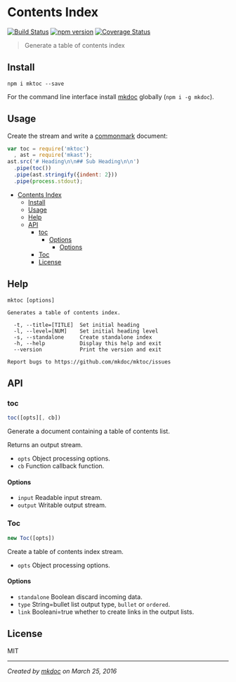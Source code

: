# Contents Index

[![Build Status](https://travis-ci.org/mkdoc/mktoc.svg?v=3)](https://travis-ci.org/mkdoc/mktoc)
[![npm version](http://img.shields.io/npm/v/mktoc.svg?v=3)](https://npmjs.org/package/mktoc)
[![Coverage Status](https://coveralls.io/repos/mkdoc/mktoc/badge.svg?branch=master&service=github&v=3)](https://coveralls.io/github/mkdoc/mktoc?branch=master)

> Generate a table of contents index

## Install

```
npm i mktoc --save
```

For the command line interface install [mkdoc][] globally (`npm i -g mkdoc`).

## Usage

Create the stream and write a [commonmark][] document:

```javascript
var toc = require('mktoc')
  , ast = require('mkast');
ast.src('# Heading\n\n## Sub Heading\n\n')
  .pipe(toc())
  .pipe(ast.stringify({indent: 2}))
  .pipe(process.stdout);
```

- [Contents Index](#contents-index)
   - [Install](#install)
   - [Usage](#usage)
   - [Help](#help)
   - [API](#api)
     - [toc](#toc)
       - [Options](#options)
         - [Options](#options-1)
     - [Toc](#toc-1)
     - [License](#license)

## Help

```
mktoc [options]

Generates a table of contents index.

  -t, --title=[TITLE]  Set initial heading
  -l, --level=[NUM]    Set initial heading level
  -s, --standalone     Create standalone index
  -h, --help           Display this help and exit
  --version            Print the version and exit

Report bugs to https://github.com/mkdoc/mktoc/issues
```

## API

### toc

```javascript
toc([opts][, cb])
```

Generate a document containing a table of contents list.

Returns an output stream.

* `opts` Object processing options.
* `cb` Function callback function.

#### Options

* `input` Readable input stream.
* `output` Writable output stream.

### Toc

```javascript
new Toc([opts])
```

Create a table of contents index stream.

* `opts` Object processing options.

#### Options

* `standalone` Boolean discard incoming data.
* `type` String=bullet list output type, `bullet` or `ordered`.
* `link` Booleani=true whether to create links in the output lists.

## License

MIT

---

*Created by [mkdoc](https://github.com/mkdoc/mkdoc) on March 25, 2016*

[mkdoc]: https://github.com/mkdoc/mkdoc
[commonmark]: http://commonmark.org
[jshint]: http://jshint.com
[jscs]: http://jscs.info


